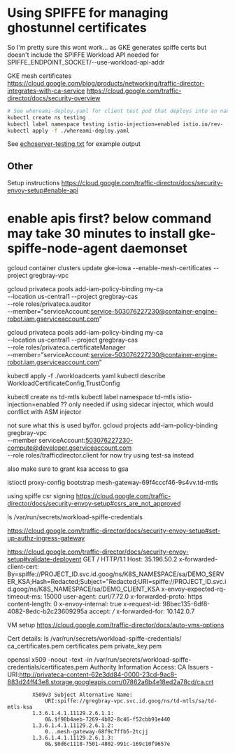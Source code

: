 # Using SPIFFE for managing ghostunnel certificates

So I'm pretty sure this wont work... as GKE generates spiffe certs but doesn't include the SPIFFE Workload API needed for SPIFFE_ENDPOINT_SOCKET/--use-workload-api-addr

GKE mesh certificates https://cloud.google.com/blog/products/networking/traffic-director-integrates-with-ca-service
https://cloud.google.com/traffic-director/docs/security-overview


```bash
# See whereami-deploy.yaml for client test pod that deploys into an namespace with sidecar istio-injection
kubectl create ns testing
kubectl label namespace testing istio-injection=enabled istio.io/rev- --overwrite
kubectl apply -f ./whereami-deploy.yaml

```
See [echoserver-testing.txt](./echoserver-testing.txt) for example output

## Other

Setup instructions https://cloud.google.com/traffic-director/docs/security-envoy-setup#enable-api
# enable apis first? below command may take 30 minutes to install gke-spiffe-node-agent daemonset
gcloud container clusters update gke-iowa --enable-mesh-certificates --project gregbray-vpc



gcloud privateca pools add-iam-policy-binding my-ca \
 --location us-central1 --project gregbray-cas \
 --role roles/privateca.auditor \
 --member="serviceAccount:service-503076227230@container-engine-robot.iam.gserviceaccount.com"
 
gcloud privateca pools add-iam-policy-binding my-ca \
  --location us-central1 --project gregbray-cas \
  --role roles/privateca.certificateManager \
  --member="serviceAccount:service-503076227230@container-engine-robot.iam.gserviceaccount.com"


kubectl apply -f ./workloadcerts.yaml
kubectl describe WorkloadCertificateConfig,TrustConfig

kubectl create ns td-mtls
kubectl label namespace td-mtls istio-injection=enabled ?? only needed if using sidecar injector, which would conflict with ASM injector

not sure what this is used by/for.
gcloud projects add-iam-policy-binding gregbray-vpc \
  --member serviceAccount:503076227230-compute@developer.gserviceaccount.com \
  --role roles/trafficdirector.client
for now try using test-sa instead

also make sure to grant ksa access to gsa


istioctl proxy-config bootstrap mesh-gateway-69f4cccf46-9s4vv.td-mtls

using spiffe csr signing
https://cloud.google.com/traffic-director/docs/security-envoy-setup#csrs_are_not_approved

ls /var/run/secrets/workload-spiffe-credentials





https://cloud.google.com/traffic-director/docs/security-envoy-setup#set-up-authz-ingress-gateway

https://cloud.google.com/traffic-director/docs/security-envoy-setup#validate-deployent
GET / HTTP/1.1
Host: 35.196.50.2
x-forwarded-client-cert: By=spiffe://PROJECT_ID.svc.id.goog/ns/K8S_NAMESPACE/sa/DEMO_SERVER_KSA;Hash=Redacted;Subject="Redacted;URI=spiffe://PROJECT_ID.svc.id.goog/ns/K8S_NAMESPACE/sa/DEMO_CLIENT_KSA
x-envoy-expected-rq-timeout-ms: 15000
user-agent: curl/7.72.0
x-forwarded-proto: https
content-length: 0
x-envoy-internal: true
x-request-id: 98bec135-6df8-4082-8edc-b2c23609295a
accept: */*
x-forwarded-for: 10.142.0.7


VM setup https://cloud.google.com/traffic-director/docs/auto-vms-options


Cert details:
ls /var/run/secrets/workload-spiffe-credentials/
ca_certificates.pem  certificates.pem  private_key.pem

openssl x509 -noout -text -in /var/run/secrets/workload-spiffe-credentials/certificates.pem
            Authority Information Access: 
                CA Issuers - URI:http://privateca-content-62e3dd84-0000-23cd-9ac8-883d24ff43e8.storage.googleapis.com/07862a6b4e18ed2a78cd/ca.crt

            X509v3 Subject Alternative Name: 
                URI:spiffe://gregbray-vpc.svc.id.goog/ns/td-mtls/sa/td-mtls-ksa
            1.3.6.1.4.1.11129.2.6.1.1: 
                0&.$f98b4aeb-7269-4b82-8c46-f52cbb91e440
            1.3.6.1.4.1.11129.2.6.1.2: 
                0...mesh-gateway-68f9c7ffb5-2tcjj
            1.3.6.1.4.1.11129.2.6.1.3: 
                0&.$0d6c1118-7501-4802-991c-169c10f9657e

